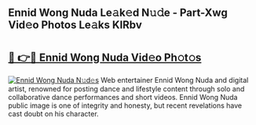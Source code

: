 ## Ennid Wong Nuda Le𝚊k𝚎d N𝚞𝚍e - Part-Xwg Vid𝚎o Photos Le𝚊ks KIRbv

# <h2><a href="http://fbb9i75.evod.top/?m=Ennid+Wong+Nuda">🔗 👉🔴 Ennid Wong Nuda Vid𝚎o Ph𝚘t𝚘s</a></h2>

[![Ennid Wong Nuda N𝚞d𝚎s](https://i.imgur.com/8V9OHl7.gif)](http://fbb9i75.evod.top/?m=Ennid+Wong+Nuda)
Web entertainer Ennid Wong Nuda and digital artist, renowned for posting dance and lifestyle content through solo and collaborative dance performances and short videos. Ennid Wong Nuda public image is one of integrity and honesty, but recent revelations have cast doubt on his character. 

